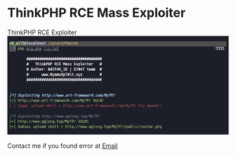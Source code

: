 # ThinkPHP RCE Mass Exploiter
ThinkPHP RCE Exploiter
<img src="https://raw.githubusercontent.com/nastar-id/thinkphp-rce-mass/master/IMG_20191219_172541.jpg">

Contact me if you found error at <a href="mailto:davidhorison457@gmail.com">Email</a>
